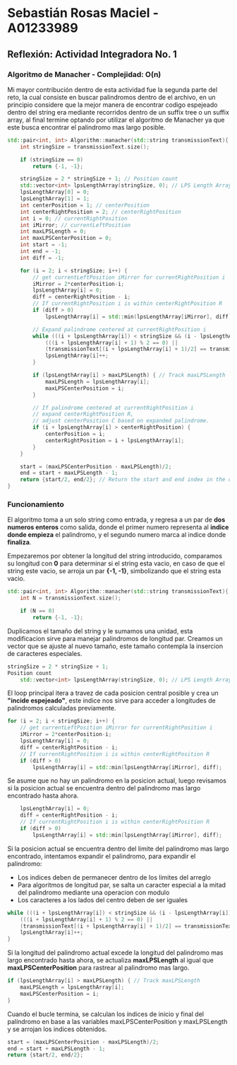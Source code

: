 # Sebastián Rosas Maciel - A01233989
## Reflexión: Actividad Integradora No. 1

### Algoritmo de Manacher - Complejidad: O(n)
Mi mayor contribución dentro de esta actividad fue la segunda parte del reto, la cual consiste en buscar palindromos dentro de el archivo, en un principio considere que la mejor manera de encontrar codigo espejeado dentro del string era mediante recorridos dentro de un suffix tree o un suffix array, al final termine optando por utilizar el algoritmo de Manacher ya que este busca encontrar el palindromo mas largo posible.

```cpp
std::pair<int, int> Algorithm::manacher(std::string transmissionText){ 
    int stringSize = transmissionText.size();

    if (stringSize == 0)
        return {-1, -1};

    stringSize = 2 * stringSize + 1; // Position count
    std::vector<int> lpsLengthArray(stringSize, 0); // LPS Length Array
    lpsLengthArray[0] = 0;
    lpsLengthArray[1] = 1;
    int centerPosition = 1; // centerPosition
    int centerRightPosition = 2; // centerRightPosition
    int i = 0; // currentRightPosition
    int iMirror; // currentLeftPosition
    int maxLPSLength = 0;
    int maxLPSCenterPosition = 0;
    int start = -1;
    int end = -1;
    int diff = -1;

    for (i = 2; i < stringSize; i++) {
        // get currentLeftPosition iMirror for currentRightPosition i
        iMirror = 2*centerPosition-i;
        lpsLengthArray[i] = 0;
        diff = centerRightPosition - i;
        // If currentRightPosition i is within centerRightPosition R
        if (diff > 0)
            lpsLengthArray[i] = std::min(lpsLengthArray[iMirror], diff);

        // Expand palindrome centered at currentRightPosition i
        while (((i + lpsLengthArray[i]) < stringSize && (i - lpsLengthArray[i]) > 0) && 
            (((i + lpsLengthArray[i] + 1) % 2 == 0) || 
            (transmissionText[(i + lpsLengthArray[i] + 1)/2] == transmissionText[(i - lpsLengthArray[i] - 1)/2]))) {
            lpsLengthArray[i]++;
        }

        if (lpsLengthArray[i] > maxLPSLength) { // Track maxLPSLength
            maxLPSLength = lpsLengthArray[i];
            maxLPSCenterPosition = i;
        }

        // If palindrome centered at currentRightPosition i 
        // expand centerRightPosition R,
        // adjust centerPosition C based on expanded palindrome.
        if (i + lpsLengthArray[i] > centerRightPosition) {
            centerPosition = i;
            centerRightPosition = i + lpsLengthArray[i];
        }
    }

    start = (maxLPSCenterPosition - maxLPSLength)/2;
    end = start + maxLPSLength - 1;
    return {start/2, end/2}; // Return the start and end index in the original string
}
```

### Funcionamiento 
El algoritmo toma a un solo string como entrada, y regresa a un par de **dos numeros enteros** como salida, donde el primer numero representa al **indice donde empieza** el palindromo, y el segundo numero marca al indice donde **finaliza**.

Empezaremos por obtener la longitud del string introducido, comparamos su longitud con **0** para determinar si el string esta vacio, en caso de que el string este vacio, se arroja un par **{-1, -1}**, simbolizando que el string esta vacio.
```cpp
std::pair<int, int> Algorithm::manacher(std::string transmissionText){ 
    int N = transmissionText.size();

    if (N == 0)
        return {-1, -1};
```
Duplicamos el tamaño del string y le sumamos una unidad, esta modificacion sirve para manejar palindromos de longitud par.
Creamos un vector que se ajuste al nuevo tamaño, este tamaño contempla la insercion de caracteres especiales.

```cpp
stringSize = 2 * stringSize + 1;
Position count
    std::vector<int> lpsLengthArray(stringSize, 0); // LPS Length Array
```
El loop principal itera a travez de cada posicion central posible y crea un **"incide espejeado"**, este indice nos sirve para acceder a longitudes de palindromos calculadas previamente.
```cpp
for (i = 2; i < stringSize; i++) {
    // get currentLeftPosition iMirror for currentRightPosition i
    iMirror = 2*centerPosition-i;
    lpsLengthArray[i] = 0;
    diff = centerRightPosition - i;
    // If currentRightPosition i is within centerRightPosition R
    if (diff > 0)
        lpsLengthArray[i] = std::min(lpsLengthArray[iMirror], diff);
```
Se asume que no hay un palindromo en la posicion actual, luego revisamos si la posicion actual se encuentra dentro del palindromo mas largo encontrado hasta ahora.
```cpp
    lpsLengthArray[i] = 0;
    diff = centerRightPosition - i;
    // If currentRightPosition i is within centerRightPosition R
    if (diff > 0)
        lpsLengthArray[i] = std::min(lpsLengthArray[iMirror], diff);
```
Si la posicion actual se encuentra dentro del limite del palindromo mas largo encontrado, intentamos expandir el palindromo, para expandir el palindromo:
- Los indices deben de permanecer dentro de los limites del arreglo
- Para algoritmos de longitud par, se salta un caracter especial a la mitad del palindromo mediante una operacion con modulo
- Los caracteres a los lados del centro deben de ser iguales
```cpp
while (((i + lpsLengthArray[i]) < stringSize && (i - lpsLengthArray[i]) > 0) && 
    (((i + lpsLengthArray[i] + 1) % 2 == 0) || 
    (transmissionText[(i + lpsLengthArray[i] + 1)/2] == transmissionText[(i - lpsLengthArray[i] - 1)/2]))) {
    lpsLengthArray[i]++;
}
```
Si la longitud del palindromo actual excede la longitud del palindromo mas largo encontrado hasta ahora, se actualiza **maxLPSLength** al igual que **maxLPSCenterPosition** para rastrear al palindromo mas largo.
```cpp
if (lpsLengthArray[i] > maxLPSLength) { // Track maxLPSLength
    maxLPSLength = lpsLengthArray[i];
    maxLPSCenterPosition = i;
}
```
Cuando el bucle termina, se calculan los índices de inicio y final del palíndromo en base a las variables maxLPSCenterPosition y maxLPSLength y se arrojan los indices obtenidos.
```cpp
start = (maxLPSCenterPosition - maxLPSLength)/2;
end = start + maxLPSLength - 1;
return {start/2, end/2};
```